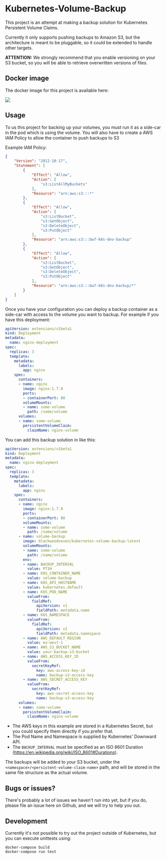 # Kubernetes-Volume-Backup
This project is an attempt at making a backup solution for Kubernetes Persistent Volume Claims.

Currently it only supports pushing backups to Amazon S3, but the architecture is meant to be pluggable, so it could be extended to handle other targets.

**ATTENTION:** We strongly recommend that you enable versioning on your S3 bucket, so you will be able to retrieve overwritten versions of files.

## Docker image
The docker image for this project is available here:

[![](https://img.shields.io/docker/pulls/blackwoodseven/kubernetes-volume-backup.svg)](https://hub.docker.com/r/blackwoodseven/kubernetes-volume-backup/)

## Usage
To us this project for backing up your volumes, you must run it as a side-car in the pod which is using the volume. You will also have to create a AWS IAM Policy to allow the container to push backups to S3

Example IAM Policy:

```json
{
    "Version": "2012-10-17",
    "Statement": [
        {
            "Effect": "Allow",
            "Action": [
                "s3:ListAllMyBuckets"
            ],
            "Resource": "arn:aws:s3:::*"
        },
        {
            "Effect": "Allow",
            "Action": [
                "s3:ListBucket",
                "s3:GetObject",
                "s3:DeleteObject",
                "s3:PutObject"
            ],
            "Resource": "arn:aws:s3:::bw7-k8s-dev-backup"
        },
        {
            "Effect": "Allow",
            "Action": [
                "s3:ListBucket",
                "s3:GetObject",
                "s3:DeleteObject",
                "s3:PutObject"
            ],
            "Resource": "arn:aws:s3:::bw7-k8s-dev-backup/*"
        }
    ]
}
```

Once you have your configuration you can deploy a backup container as a side-car with access to the volume you want to backup. For example if you have this deployment:

```yaml
apiVersion: extensions/v1beta1
kind: Deployment
metadata:
  name: nginx-deployment
spec:
  replicas: 3
  template:
    metadata:
      labels:
        app: nginx
    spec:
      containers:
      - name: nginx
        image: nginx:1.7.9
        ports:
        - containerPort: 80
        volumeMounts:
        - name: some-volume
          path: /some/volume
      volumes:
      - name: some-volume
        persistentVolumeClaim:
          claimName: nginx-volume
```

You can add this backup solution in like this:

```yaml
apiVersion: extensions/v1beta1
kind: Deployment
metadata:
  name: nginx-deployment
spec:
  replicas: 3
  template:
    metadata:
      labels:
        app: nginx
    spec:
      containers:
      - name: nginx
        image: nginx:1.7.9
        ports:
        - containerPort: 80
        volumeMounts:
        - name: some-volume
          path: /some/volume
      - name: volume-backup
        image: blackwoodseven/kubernetes-volume-backup:latest
        volumeMounts:
        - name: some-volume
          path: /some/volume
        env:
        - name: BACKUP_INTERVAL
          value: PT1H
        - name: K8S_CONTAINER_NAME
          value: volume-backup
        - name: K8S_API_HOSTNAME
          value: kubernetes.default
        - name: K8S_POD_NAME
          valueFrom:
            fieldRef:
              apiVersion: v1
              fieldPath: metadata.name
        - name: K8S_NAMESPACE
          valueFrom:
            fieldRef:
              apiVersion: v1
              fieldPath: metadata.namespace
        - name: AWS_DEFAULT_REGION
          value: eu-west-1
        - name: AWS_S3_BUCKET_NAME
          value: your-backup-s3-bucket
        - name: AWS_ACCESS_KEY_ID
          valueFrom:
            secretKeyRef:
              key: aws-access-key-id
              name: backup-s3-access-key
        - name: AWS_SECRET_ACCESS_KEY
          valueFrom:
            secretKeyRef:
              key: aws-secret-access-key
              name: backup-s3-access-key
      volumes:
      - name: some-volume
        persistentVolumeClaim:
          claimName: nginx-volume
```

* The AWS keys  in this example are stored in a Kubernetes Secret, but you could specify them directly if you prefer that.
* The Pod Name and Namespace is supplied by Kubernetes' Downward API.
* The `BACKUP_INTERVAL` must be specified as an ISO 8601 Duration (https://en.wikipedia.org/wiki/ISO_8601#Durations).

The backups will be added to your S3 bucket, under the `<namespace>/<persistent-volume-claim-name>` path, and will be stored in the same file structure as the actual volume.

## Bugs or issues?
There's probably a lot of issues we haven't run into yet, but if you do, please file an issue here on Github, and we will try to help you out.

## Development
Currently it's not possible to try out the project outside of Kubernetes, but you can execute unittests using:

    docker-compose build
    docker-compose run test
